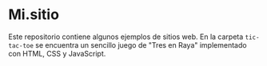 # Mi.sitio

Este repositorio contiene algunos ejemplos de sitios web. En la carpeta `tic-tac-toe` se encuentra un sencillo juego de "Tres en Raya" implementado con HTML, CSS y JavaScript.
